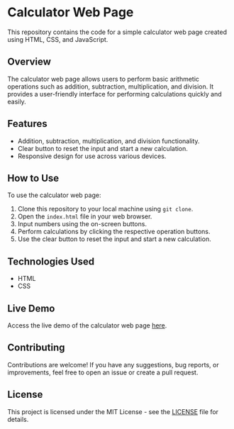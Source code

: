 # Calculator Web Page

This repository contains the code for a simple calculator web page created using HTML, CSS, and JavaScript.

## Overview

The calculator web page allows users to perform basic arithmetic operations such as addition, subtraction, multiplication, and division. It provides a user-friendly interface for performing calculations quickly and easily.

## Features

- Addition, subtraction, multiplication, and division functionality.
- Clear button to reset the input and start a new calculation.
- Responsive design for use across various devices.

## How to Use

To use the calculator web page:

1. Clone this repository to your local machine using `git clone`.
2. Open the `index.html` file in your web browser.
3. Input numbers using the on-screen buttons.
4. Perform calculations by clicking the respective operation buttons.
5. Use the clear button to reset the input and start a new calculation.

## Technologies Used

- HTML
- CSS


## Live Demo

Access the live demo of the calculator web page [here](https://pdineshmurugan.github.io/Calculator/calulator).

## Contributing

Contributions are welcome! If you have any suggestions, bug reports, or improvements, feel free to open an issue or create a pull request.

## License

This project is licensed under the MIT License - see the [LICENSE](LICENSE) file for details.
